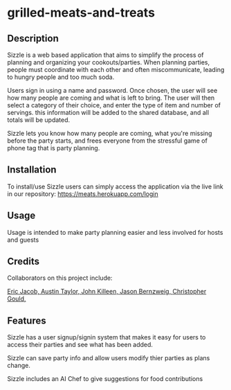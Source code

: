 # grilled-meats-and-treats

## Description

Sizzle is a web based application that aims to simplify the process of planning and organizing your cookouts/parties. When planning parties, people must coordinate with each other and often miscommunicate, leading to hungry people and too much soda.

Users sign in using a name and password. Once chosen, the user will see how many people are coming and what is left to bring. The user will then select a category of their choice, and enter the type of item and number of servings. this information will be added to the shared database, and all totals will be updated.

Sizzle lets you know how many people are coming, what you're missing before the party starts, and frees everyone from the stressful game of phone tag that is party planning.

## Installation

To install/use Sizzle users can simply access the application via the live link in our repository: https://meats.herokuapp.com/login

## Usage

Usage is intended to make party planning easier and less involved for hosts and guests

## Credits

Collaborators on this project include:

[Eric Jacob, ](https://github.com/EricJacob99)
[Austin Taylor, ](https://github.com/ALTaylor33) 
[John Killeen, ](https://github.com/killeen31)
[Jason Bernzweig, ](http://github.com/jbernzweig)
[Christopher Gould, ](https://github.com/cleegould)


## Features
Sizzle has a user signup/signin system that makes it easy for users to access their parties and see what has been added. 

Sizzle can save party info and allow users modify thier parties as plans change.

Sizzle includes an AI Chef to give suggestions for food contributions

